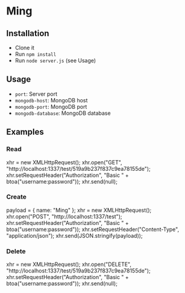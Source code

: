 Ming
====

Installation
------------

- Clone it
- Run `npm install`
- Run `node server.js` (see Usage)

Usage
-----

- `port`: Server port
- `mongodb-host`: MongoDB host
- `mongodb-port`: MongoDB port
- `mongodb-database`: MongoDB database

Examples
--------

### Read

xhr = new XMLHttpRequest();
xhr.open("GET", "http://localhost:1337/test/519a9b237f837c9ea78155de");
xhr.setRequestHeader("Authorization", "Basic " + btoa("username:password"));
xhr.send(null);

### Create

payload = {
    name: "Ming"
};
xhr = new XMLHttpRequest();
xhr.open("POST", "http://localhost:1337/test");
xhr.setRequestHeader("Authorization", "Basic " + btoa("username:password"));
xhr.setRequestHeader("Content-Type", "application/json");
xhr.send(JSON.stringify(payload));

### Delete

xhr = new XMLHttpRequest();
xhr.open("DELETE", "http://localhost:1337/test/519a9b237f837c9ea78155de");
xhr.setRequestHeader("Authorization", "Basic " + btoa("username:password"));
xhr.send(null);
